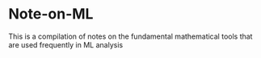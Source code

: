 # Note-on-ML
This is a compilation of notes on the fundamental mathematical tools that are used frequently in ML analysis
